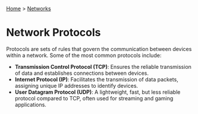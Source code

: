 [Home](../../README.md) > [Networks](./README.md)

# Network Protocols

Protocols are sets of rules that govern the communication between devices within a network. Some of the most common protocols include:

- **Transmission Control Protocol (TCP)**: Ensures the reliable transmission of data and establishes connections between devices.
- **Internet Protocol (IP)**: Facilitates the transmission of data packets, assigning unique IP addresses to identify devices.
- **User Datagram Protocol (UDP)**: A lightweight, fast, but less reliable protocol compared to TCP, often used for streaming and gaming applications.
